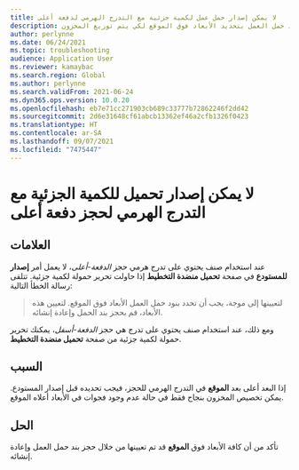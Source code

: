 ```yaml
---
title: لا يمكن إصدار حمل عمل لكمية جزئية مع التدرج الهرمي لدفعة أعلى
description: عند استخدام صنف بالتدرج الهرمي لحجز دفعة أعلى، يجب أن تقوم بنود حمل العمل بتحديد الأبعاد فوق الموقع لكي يتم توزيع المخزون.
author: perlynne
ms.date: 06/24/2021
ms.topic: troubleshooting
audience: Application User
ms.reviewer: kamaybac
ms.search.region: Global
ms.author: perlynne
ms.search.validFrom: 2021-06-24
ms.dyn365.ops.version: 10.0.20
ms.openlocfilehash: eb7e71cc271903cb689c33777b72862246f2dd42
ms.sourcegitcommit: 2d6e31648cf61abcb13362ef46a2cfb1326f0423
ms.translationtype: HT
ms.contentlocale: ar-SA
ms.lasthandoff: 09/07/2021
ms.locfileid: "7475447"
---
```

# <a name="cant-release-a-load-for-partial-quantity-with-batch-above-reservation-hierarchy"></a>لا يمكن إصدار تحميل للكمية الجزئية مع التدرج الهرمي لحجز دفعة أعلى

## <a name="symptoms"></a>العلامات

عند استخدام صنف يحتوي على تدرج هرمي حجز *الدفعة-أعلى*، لا يعمل أمر **إصدار للمستودع** في صفحة **تحميل منضدة التخطيط** إذا حاولت تحرير حمولة لكمية جزئية. تتلقى رسالة الخطأ التالية:

> لتعيينها إلى موجة، يجب أن تحدد بنود حمل العمل الأبعاد فوق الموقع. لتعيين هذه الأبعاد، قم بحجز بند الحمل وإعادة إنشائه.

ومع ذلك، عند استخدام صنف يحتوي على تدرج هي حجز *الدفعة-أسفل*، يمكنك تحرير حمولة لكمية جزئية من صفحة **تحميل منضدة التخطيط**.

## <a name="cause"></a>السبب

إذا البعد أعلى بعد **الموقع** في التدرج الهرمي للحجز، فيجب تحديده قبل إصدار المستودع. يمكن تخصيص المخزون بنجاح فقط في حالة عدم وجود فجوات في الأبعاد أعلاه الموقع.

## <a name="resolution"></a>الحل

تأكد من أن كافة الأبعاد فوق **الموقع** قد تم تعيينها من خلال حجز بند حمل العمل وإعادة إنشائه.
